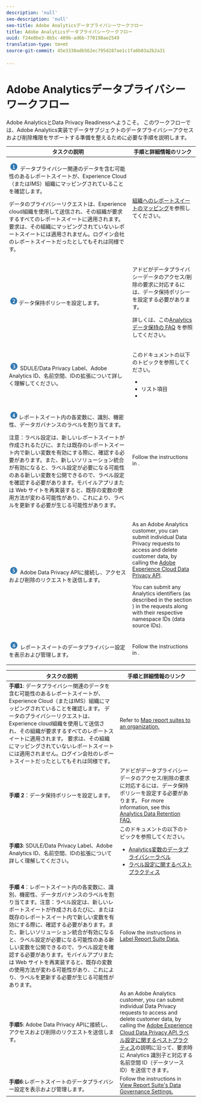 ```yaml
---
description: 'null'
seo-description: 'null'
seo-title: Adobe Analyticsデータプライバシーワークフロー
title: Adobe Analyticsデータプライバシーワークフロー
uuid: f24e8be3-8b5c-409b-ad6b-770198ae2549
translation-type: tm+mt
source-git-commit: 45e3330adb562ec795d287ae1c1fa6b03a2b2a31

---
```



# Adobe Analyticsデータプライバシーワークフロー

Adobe AnalyticsとData Privacy Readinessへようこそ。 このワークフローでは、Adobe Analytics実装でデータサブジェクトのデータプライバシーアクセスおよび削除権限をサポートする準備を整えるために必要な手順を説明します。

<table id="table_0E561F62247A4D01B6E7180560082DC9"> 
 <thead> 
  <tr> 
   <th colname="col2" class="entry"> タスクの説明 </th> 
   <th colname="col3" class="entry"> 手順と詳細情報のリンク </th> 
  </tr> 
 </thead>
 <tbody> 
  <tr> 
   <td colname="col2"> <p><img placement="break"  src="assets/step1_icon.png" id="image_15849358972A4846A54FCB51997576D5" /> データプライバシー関連のデータを含む可能性のあるレポートスイートが、Experience Cloud（またはIMS）組織にマッピングされていることを確認します。 </p> <p>データのプライバシーリクエストは、Experience cloud組織を使用して送信され、その組織が要求するすべてのレポートスイートに適用されます。 要求は、その組織にマッピングされていないレポートスイートには適用されません。ログイン会社のレポートスイートだったとしてもそれは同様です。 </p> </td> 
   <td colname="col3"> <p><a href="https://marketing.adobe.com/resources/help/en_US/mcloud/report-suite-mapping.html" format="html" scope="external">組織へのレポートスイートのマッピング</a>を参照してください。 </p> </td> 
  </tr> 
  <tr> 
   <td colname="col2"> <p><img placement="break"  src="assets/step2_icon.png" id="image_372B2C65DFAD46E39AE4D715313ABD0E"/>データ保持ポリシーを設定します。 </p> </td> 
   <td colname="col3"> <p>アドビがデータプライバシーデータのアクセス/削除の要求に対応するには、データ保持ポリシーを設定する必要があります。 </p> <p>詳しくは、この<a href="https://marketing.adobe.com/resources/help/en_US/reference/data-retention-client-table-faq.html" format="html" scope="external">Analytics データ保持の FAQ</a> を参照してください。 </p> </td> 
  </tr> 
  <tr> 
   <td colname="col2"> <p><img placement="break"  src="assets/step3_icon.png" id="image_30DB956290CC4E64A7085B46364BE059" /> SDULE/Data Privacy Label、Adobe Analytics ID、名前空間、IDの拡張について詳しく理解してください。 </p> </td> 
   <td colname="col3"> <p> このドキュメントの以下のトピックを参照してください。 
     <ul id="ul_F6E94B9281D446DB8F1F859F6056543B"> 
      <li id="li_6389D094B4B04CA181E5F077BF8C0F8E"><!--<a href="/help/admin/c-data-governance/gdpr-labels.md#concept_F4061E29353446B5B0A7CF248D54E6F2" format="dita" scope="local"> Data Privacy Labels for Analytics Variables</a>--> </li> 
      <li id="li_CEEF2106E37845A49E0EA1225D5CFF14">リスト項目 </li> 
      <li id="li_0B79CEBD074A4C68923EE9C9766D4B9D"><!--<a href="/help/admin/c-data-governance/gdpr-analytics-ids.md#concept_1BC4CA94B559481F8B08776DA100B23E" format="dita" scope="local"> Labeling Best Practices</a>--> </li> 
     </ul> </p> </td> 
  </tr> 
  <tr> 
   <td colname="col2"> <p><img  src="assets/step4_icon.png" id="image_FE2039B8345248BCA303B44C10B68EA1" placement="break" />レポートスイート内の各変数に、識別、機密性、データガバナンスのラベルを割り当てます。 </p> <p>注意：ラベル設定は、新しいレポートスイートが作成されるたびに、または既存のレポートスイート内で新しい変数を有効にする際に、確認する必要があります。また、新しいソリューション統合が有効になると、ラベル設定が必要になる可能性のある新しい変数を公開できるので、ラベル設定を確認する必要があります。モバイルアプリまたは Web サイトを再実装すると、既存の変数の使用方法が変わる可能性があり、これにより、ラベルを更新する必要が生じる可能性があります。 </p> </td> 
   <td colname="col3"> <p> Follow the instructions in <!--<a href="/help/admin/c-data-governance/gdpr-setup-reportsuite.md#concept_FAA948AD8CEA4BC38CB482EAF3648731" format="dita" scope="local"> Label Report Suite Data</a>-->. </p> </td> 
  </tr> 
  <tr> 
   <td colname="col2"> <p><img placement="break"  src="assets/step5_icon.png" id="image_E9BEF83BF30F4528A030F23F71E5E5D8" /> Adobe Data Privacy APIに接続し、アクセスおよび削除のリクエストを送信します。 </p> </td> 
   <td colname="col3"> <p>As an Adobe Analytics customer, you can submit individual Data Privacy requests to access and delete customer data, by calling the <a href="https://www.adobe.io/apis/cloudplatform/gdpr.html" format="html" scope="external"> Adobe Experience Cloud Data Privacy API</a>. </p> <p>You can submit any Analytics identifiers (as described in the section <!--<a href="/help/admin/c-data-governance/gdpr-analytics-ids.md#concept_1BC4CA94B559481F8B08776DA100B23E" format="dita" scope="local"> Labeling Best Practices</a>-->) in the requests along with their respective namespace IDs (data source IDs). </p> </td> 
  </tr> 
  <tr> 
   <td colname="col2"> <p><img placement="break"  src="assets/step6_icon.png" id="image_5CF03706FECD4F8BBAE0D0C19F98B8BB" /> レポートスイートのデータプライバシー設定を表示および管理します。 </p> </td> 
   <td colname="col3"> <p>Follow the instructions in <!--<a href="/help/admin/c-data-governance/gdpr-view-settings.md#concept_7759BAD6F3174901A94116D189AEF80E" format="dita" scope="local"> View Report Suite's Data Governance Settings</a>-->. </p> </td> 
  </tr> 
 </tbody> 
</table>

| タスクの説明 | 手順と詳細情報のリンク |
|--- |--- |
| **手順1**: データプライバシー関連のデータを含む可能性のあるレポートスイートが、Experience Cloud（またはIMS）組織にマッピングされていることを確認します。  データのプライバシーリクエストは、Experience cloud組織を使用して送信され、その組織が要求するすべてのレポートスイートに適用されます。 要求は、その組織にマッピングされていないレポートスイートには適用されません。ログイン会社のレポートスイートだったとしてもそれは同様です。 | Refer to [Map report suites to an organization.](https://docs.adobe.com/content/help/en/core-services/interface/about-core-services/report-suite-mapping.html) |
| **手順 2**：データ保持ポリシーを設定します。 | アドビがデータプライバシーデータのアクセス/削除の要求に対応するには、データ保持ポリシーを設定する必要があります。  For more information, see this [Analytics Data Retention FAQ.](/help/technotes/data-retention.md) |
| **手順3**: SDULE/Data Privacy Label、Adobe Analytics ID、名前空間、IDの拡張について詳しく理解してください。 | このドキュメントの以下のトピックを参照してください。<ul><li>[Analytics変数のデータプライバシーラベル](/help/admin/c-data-governance/gdpr-labels.md)</li><li>[ラベル設定に関するベストプラクティス](/help/admin/c-data-governance/gdpr-analytics-ids.md#concept_1BC4CA94B559481F8B08776DA100B23E)</li></ul> |
| **手順 4**：レポートスイート内の各変数に、識別、機密性、データガバナンスのラベルを割り当てます。注意：ラベル設定は、新しいレポートスイートが作成されるたびに、または既存のレポートスイート内で新しい変数を有効にする際に、確認する必要があります。また、新しいソリューション統合が有効になると、ラベル設定が必要になる可能性のある新しい変数を公開できるので、ラベル設定を確認する必要があります。モバイルアプリまたは Web サイトを再実装すると、既存の変数の使用方法が変わる可能性があり、これにより、ラベルを更新する必要が生じる可能性があります。 | Follow the instructions in [Label Report Suite Data.](/help/admin/c-data-governance/gdpr-setup-reportsuite.md#concept_FAA948AD8CEA4BC38CB482EAF3648731) |
| **手順5**: Adobe Data Privacy APIに接続し、アクセスおよび削除のリクエストを送信します。 | As an Adobe Analytics customer, you can submit individual Data Privacy requests to access and delete customer data, by calling the [Adobe Experience Cloud Data Privacy API.](https://www.adobe.io/apis/experienceplatform/gdpr.html)[ラベル設定に関するベストプラクティス](/help/admin/c-data-governance/gdpr-analytics-ids.md#concept_1BC4CA94B559481F8B08776DA100B23E)の説明に沿って、要求時に Analytics 識別子と対応する名前空間 ID（データソース ID）を送信できます。 |
| **手順6**:レポートスイートのデータプライバシー設定を表示および管理します。 | Follow the instructions in [View Report Suite's Data Governance Settings.](/help/admin/c-data-governance/gdpr-view-settings.md) |
